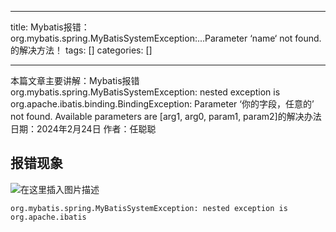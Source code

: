 
--- 
title:  Mybatis报错：org.mybatis.spring.MyBatisSystemException:...Parameter ‘name‘ not found.的解决方法！ 
tags: []
categories: [] 

---
>  
 本篇文章主要讲解：Mybatis报错org.mybatis.spring.MyBatisSystemException: nested exception is org.apache.ibatis.binding.BindingException: Parameter ‘你的字段，任意的’ not found. Available parameters are [arg1, arg0, param1, param2]的解决办法 日期：2024年2月24日 作者：任聪聪 


## 报错现象

<img src="https://img-blog.csdnimg.cn/direct/f1cccb3563054535816ab77f2f5d1515.png" alt="在这里插入图片描述">

```
org.mybatis.spring.MyBatisSystemException: nested exception is org.apache.ibatis
```
